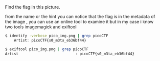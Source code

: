 Find the flag in this picture.

from the name or the hint you can notice that the flag is in the metadata of the image , you can use an online tool to examine it but in my case i know two tools imagemagick and exiftool

```bash
$ identify -verbose pico_img.png | grep picoCTF
    Artist: picoCTF{s0_m3ta_eb36bf44}

$ exiftool pico_img.png | grep picoCTF
Artist                          : picoCTF{s0_m3ta_eb36bf44}
```
